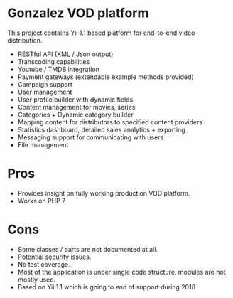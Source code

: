 # Gonzalez VOD platform #

This project contains Yii 1.1 based platform for end-to-end video distribution.

- RESTful API (XML / Json output)
- Transcoding capabilities
- Youtube / TMDB integration
- Payment gateways (extendable example methods provided)
- Campaign support
- User management
- User profile builder with dynamic fields
- Content management for movies, series
- Categories + Dynamic category builder
- Mapping content for distributors to specified content providers
- Statistics dashboard, detailed sales analytics + exporting
- Messaging support for communicating with users
- File management


Pros
======

- Provides insight on fully working production VOD platform. 
- Works on PHP 7

Cons
======
- Some classes / parts are not documented at all.
- Potential security issues.
- No test coverage.
- Most of the application is under single code structure, modules are not mostly used.
- Based on Yii 1.1 which is going to end of support during 2018
